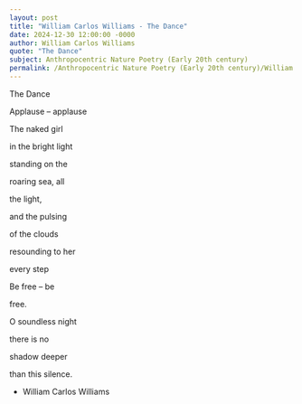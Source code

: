 ```yaml
---
layout: post
title: "William Carlos Williams - The Dance"
date: 2024-12-30 12:00:00 -0000
author: William Carlos Williams
quote: "The Dance"
subject: Anthropocentric Nature Poetry (Early 20th century)
permalink: /Anthropocentric Nature Poetry (Early 20th century)/William Carlos Williams/William Carlos Williams - The Dance
---
```


The Dance

Applause – applause

The naked girl

in the bright light

standing on the

roaring sea, all

the light,

and the pulsing

of the clouds

resounding to her

every step

Be free – be

free.

O soundless night

there is no

shadow deeper

than this silence.

- William Carlos Williams
